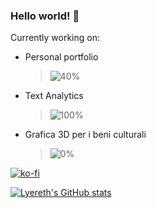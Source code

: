 ### Hello world! 👋

Currently working on:
- Personal portfolio 
  > ![40%](https://progress-bar.dev/40)
- Text Analytics
  > ![100%](https://progress-bar.dev/100)
- Grafica 3D per i beni culturali
  > ![0%](https://progress-bar.dev/0)


[![ko-fi](https://ko-fi.com/img/githubbutton_sm.svg)](https://ko-fi.com/X8X092BO)

[![Lyereth's GitHub stats](https://github-readme-stats.vercel.app/api?username=lyereth&show_icons=true&theme=tokyonight)](https://github.com/anuraghazra/github-readme-stats)


